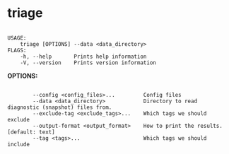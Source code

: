 # triage

```none {: style="white-space: break-spaces;" .devsite-disable-click-to-copy}

USAGE:
    triage [OPTIONS] --data <data_directory>
FLAGS:
    -h, --help       Prints help information
    -V, --version    Prints version information
```

__OPTIONS:__

```none {: style="white-space: break-spaces;" .devsite-disable-click-to-copy}

        --config <config_files>...         Config files
        --data <data_directory>            Directory to read diagnostic (snapshot) files from.
        --exclude-tag <exclude_tags>...    Which tags we should exclude
        --output-format <output_format>    How to print the results. [default: text]
        --tag <tags>...                    Which tags we should include
```

